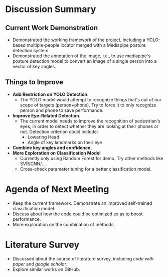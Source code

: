 # Discussion Summary
## Current Work Demonstration
- Demonstrated the working framework of the project, including a YOLO-based multiple-people locator merged with a Mediapipe posture detection system.
- Demonstrated the annotation of the image, i.e., to use mediapipe's posture detection model to convert an image of a single person into a vector of key angles.
## Things to Improve
- **Add Restriction on YOLO Detection.** 
	- The YOLO model would attempt to recognize things that's out of our scope of targets (person+phone). Try to force it to only recognize person and phone to save performance.
- **Improve Eye-Related Detection.** 
	- The current model needs to improve the recognition of pedestrian's eyes, in order to detect whether they are looking at their phones or not. Detection criterion could include:
		- Lowering Head
		- Angle of key landmarks on their eye
- **Combine key angles and confidence.**
- **More Exploration on Classification Model**
	- Currently only using Random Forest for demo. Try other methods like SVR/CNN/....
	- Cross-check parameter tuning for a better classification model.
# Agenda of Next Meeting
 - Keep the current framework. Demonstrate an improved self-trained classification model.
 - Discuss about how the code could be optimized so as to boost performance.
 - More exploration on the combination of methods.
# Literature Survey
- Discussed about the source of literature survey, including *code with paper* and *google scholar*.
- Explore similar works on GitHub.
